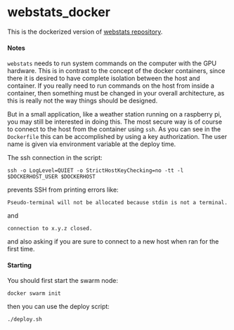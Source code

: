 # webstats_docker

This is the dockerized version of [webstats repository](https://github.com/xaratustrah/webstats).

#### Notes
`webstats` needs to run system commands on the computer with the GPU hardware. This is in contrast to the concept of the docker containers, since there it is desired to have complete  isolation between the host and container. If you really need to run commands on the host from inside a container, then something must be changed in your overall architecture, as this is really not the way things should be designed.

But in a small application, like a weather station running on a raspberry pi, you may still be interested in doing this. The most secure way is of course to connect to the host from the container using `ssh`. As you can see in the `Dockerfile` this can be accomplished by using a key authorization. The user name is given via environment variable at the deploy time.

The ssh connection in the script:

    ssh -o LogLevel=QUIET -o StrictHostKeyChecking=no -tt -l $DOCKERHOST_USER $DOCKERHOST

prevents SSH from printing errors like:

    Pseudo-terminal will not be allocated because stdin is not a terminal.

and

    connection to x.y.z closed.

and also asking if you are sure to connect to a new host when ran for the first time.

#### Starting

You should first start the swarm node:

    docker swarm init


then you can use the deploy script:

    ./deploy.sh
